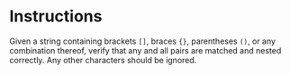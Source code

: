 # Instructions

Given a string containing brackets `[]`, braces `{}`, parentheses `()`, or any combination thereof, verify that any and all pairs are matched and nested correctly.
Any other characters should be ignored.

